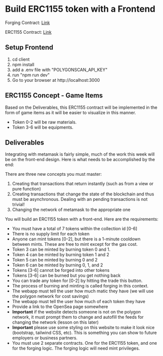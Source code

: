 # Build ERC1155 token with a Frontend

Forging Contract: [Link](https://mumbai.polygonscan.com/address/0x4e972bd4c30976ebbc78ba0d26ba76798c01acd9)

ERC1155 Contract: [Link](https://mumbai.polygonscan.com/address/0xFa4a5B6ADD649eD99c00Cd60Cb5f82978cd018C7)

## Setup Frontend

1. cd client
2. npm install
3. add a .env file with "POLYGONSCAN_API_KEY"
4. run "npm run dev"
5. Go to your browser at http://localhost:3000

## ERC1155 Concept - Game Items
Based on the Deliverables, this ERC1155 contract will be implemented in the form of game items as it will be easier to visualize in this manner.
- Token 0-2 will be raw materials.
- Token 3-6 will be equipments.

## Deliverables
Integrating with metamask is fairly simple, much of the work this week will be on the front-end design. Here is what needs to be accomplished by the end:

There are three new concepts you must master:

1. Creating that transactions that return instantly (such as from a view or pure function)
2. Creating transactions that change the state of the blockchain and thus must be asynchronous. Dealing with an pending transactions is not trivial!
3. Changing the network of metamask to the appropriate one

You will build an ERC1155 token with a front-end. Here are the requirements:
- You must have a total of 7 tokens within the collection id [0-6]
- There is no supply limit for each token
- Anyone can mint tokens [0-2], but there is a 1-minute cooldown between mints. These are free to mint except for the gas cost.
- Token 3 can be minted by burning token 0 and 1.
- Token 4 can be minted by burning token 1 and 2
- Token 5 can be minted by burning 0 and 2
- Token 6 can be minted by burning 0, 1, and 2
- Tokens [3-6] cannot be forged into other tokens
- Tokens [3-6] can be burned but you get nothing back
- You can trade any token for [0-2] by hitting the trade this button.
- The process of burning and minting is called forging in this context.
- The webapp must tell the user how much matic they have (we will use the polygon network for cost savings)
- The webapp must tell the user how much of each token they have
- Provide a link to the OpenSea page somewhere
- <b>Important</b> if the website detects someone is not on the polygon network, it must prompt them to change and autofill the feeds for changing the network (lesson on this later)
- <b>Important</b> please use some styling on this website to make it look nice (bootstrap, tailwind CSS, etc). This is something you can show to future employers or business partners.
- You must use 2 separate contracts. One for the ERC1155 token, and one for the forging logic. The forging logic will need mint privileges.
